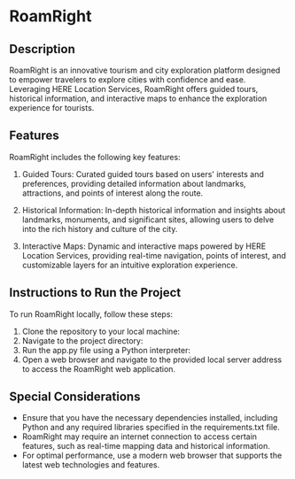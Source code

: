 # RoamRight

## Description
RoamRight is an innovative tourism and city exploration platform designed to empower travelers to explore cities with confidence and ease. 
Leveraging HERE Location Services, RoamRight offers guided tours, historical information, and interactive maps to enhance the exploration experience for tourists.

## Features

RoamRight includes the following key features:

1. Guided Tours:
   Curated guided tours based on users' interests and preferences, providing detailed information about landmarks, attractions, and points of interest along the route.

2. Historical Information: In-depth historical information and insights about landmarks, monuments, and significant sites, allowing users to delve into the rich history and culture of the city.

4. Interactive Maps: Dynamic and interactive maps powered by HERE Location Services, providing real-time navigation, points of interest, and customizable layers for an intuitive exploration experience.


## Instructions to Run the Project
To run RoamRight locally, follow these steps:

1. Clone the repository to your local machine:
2. Navigate to the project directory:
3. Run the app.py file using a Python interpreter:
4. Open a web browser and navigate to the provided local server address to access the RoamRight web application.

## Special Considerations
- Ensure that you have the necessary dependencies installed, including Python and any required libraries specified in the requirements.txt file.
- RoamRight may require an internet connection to access certain features, such as real-time mapping data and historical information.
- For optimal performance, use a modern web browser that supports the latest web technologies and features.



